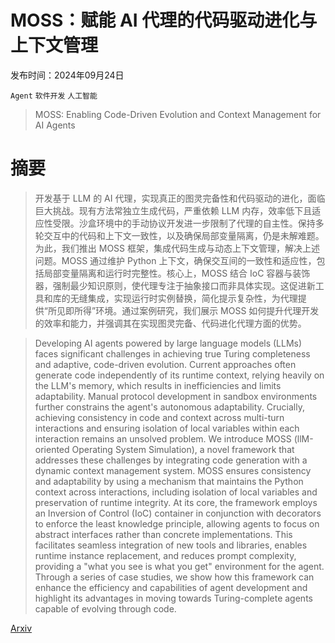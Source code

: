 # MOSS：赋能 AI 代理的代码驱动进化与上下文管理

发布时间：2024年09月24日

`Agent` `软件开发` `人工智能`

> MOSS: Enabling Code-Driven Evolution and Context Management for AI Agents

# 摘要

> 开发基于 LLM 的 AI 代理，实现真正的图灵完备性和代码驱动的进化，面临巨大挑战。现有方法常独立生成代码，严重依赖 LLM 内存，效率低下且适应性受限。沙盒环境中的手动协议开发进一步限制了代理的自主性。保持多轮交互中的代码和上下文一致性，以及确保局部变量隔离，仍是未解难题。为此，我们推出 MOSS 框架，集成代码生成与动态上下文管理，解决上述问题。MOSS 通过维护 Python 上下文，确保交互间的一致性和适应性，包括局部变量隔离和运行时完整性。核心上，MOSS 结合 IoC 容器与装饰器，强制最少知识原则，使代理专注于抽象接口而非具体实现。这促进新工具和库的无缝集成，实现运行时实例替换，简化提示复杂性，为代理提供“所见即所得”环境。通过案例研究，我们展示 MOSS 如何提升代理开发的效率和能力，并强调其在实现图灵完备、代码进化代理方面的优势。

> Developing AI agents powered by large language models (LLMs) faces significant challenges in achieving true Turing completeness and adaptive, code-driven evolution. Current approaches often generate code independently of its runtime context, relying heavily on the LLM's memory, which results in inefficiencies and limits adaptability. Manual protocol development in sandbox environments further constrains the agent's autonomous adaptability. Crucially, achieving consistency in code and context across multi-turn interactions and ensuring isolation of local variables within each interaction remains an unsolved problem.
  We introduce MOSS (llM-oriented Operating System Simulation), a novel framework that addresses these challenges by integrating code generation with a dynamic context management system. MOSS ensures consistency and adaptability by using a mechanism that maintains the Python context across interactions, including isolation of local variables and preservation of runtime integrity. At its core, the framework employs an Inversion of Control (IoC) container in conjunction with decorators to enforce the least knowledge principle, allowing agents to focus on abstract interfaces rather than concrete implementations. This facilitates seamless integration of new tools and libraries, enables runtime instance replacement, and reduces prompt complexity, providing a "what you see is what you get" environment for the agent.
  Through a series of case studies, we show how this framework can enhance the efficiency and capabilities of agent development and highlight its advantages in moving towards Turing-complete agents capable of evolving through code.

[Arxiv](https://arxiv.org/abs/2409.16120)